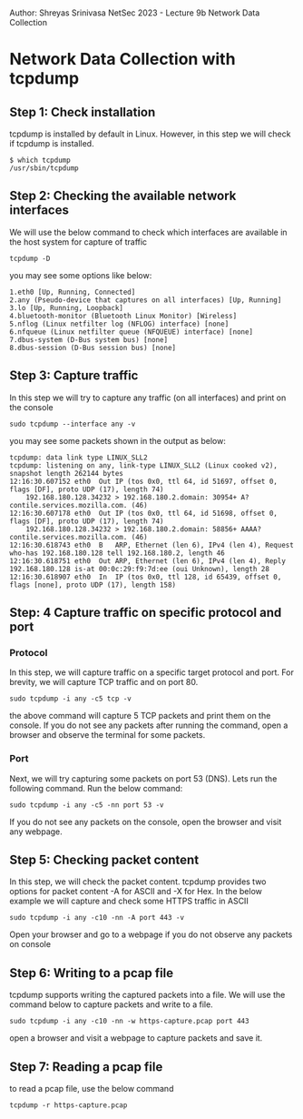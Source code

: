 
###
Author: Shreyas Srinivasa
NetSec 2023 - Lecture 9b Network Data Collection

# Network Data Collection with tcpdump

## Step 1: Check installation

tcpdump is installed by default in Linux. However, in this step we will check if tcpdump is installed. 

```
$ which tcpdump
/usr/sbin/tcpdump
```

## Step 2: Checking the available network interfaces

We will use the below command to check which interfaces are available in the host system for capture of traffic

```
tcpdump -D
```

you may see some options like below:
```
1.eth0 [Up, Running, Connected]
2.any (Pseudo-device that captures on all interfaces) [Up, Running]
3.lo [Up, Running, Loopback]
4.bluetooth-monitor (Bluetooth Linux Monitor) [Wireless]
5.nflog (Linux netfilter log (NFLOG) interface) [none]
6.nfqueue (Linux netfilter queue (NFQUEUE) interface) [none]
7.dbus-system (D-Bus system bus) [none]
8.dbus-session (D-Bus session bus) [none]
```

## Step 3: Capture traffic
In this step we will try to capture any traffic (on all interfaces) and print on the console 

```
sudo tcpdump --interface any -v
```

you may see some packets shown in the output as below:

```
tcpdump: data link type LINUX_SLL2
tcpdump: listening on any, link-type LINUX_SLL2 (Linux cooked v2), snapshot length 262144 bytes
12:16:30.607152 eth0  Out IP (tos 0x0, ttl 64, id 51697, offset 0, flags [DF], proto UDP (17), length 74)
    192.168.180.128.34232 > 192.168.180.2.domain: 30954+ A? contile.services.mozilla.com. (46)
12:16:30.607178 eth0  Out IP (tos 0x0, ttl 64, id 51698, offset 0, flags [DF], proto UDP (17), length 74)
    192.168.180.128.34232 > 192.168.180.2.domain: 58856+ AAAA? contile.services.mozilla.com. (46)
12:16:30.618743 eth0  B   ARP, Ethernet (len 6), IPv4 (len 4), Request who-has 192.168.180.128 tell 192.168.180.2, length 46
12:16:30.618751 eth0  Out ARP, Ethernet (len 6), IPv4 (len 4), Reply 192.168.180.128 is-at 00:0c:29:f9:7d:ee (oui Unknown), length 28
12:16:30.618907 eth0  In  IP (tos 0x0, ttl 128, id 65439, offset 0, flags [none], proto UDP (17), length 158)

```

## Step: 4 Capture traffic on specific protocol and port

### Protocol

In this step, we will capture traffic on a specific target protocol and port. For brevity, we will capture TCP traffic and on port 80.

```
sudo tcpdump -i any -c5 tcp -v
```

the above command will capture 5 TCP packets and print them on the console. If you do not see any packets after running the command, open a browser and observe the terminal for some packets. 

### Port 
Next, we will try capturing some packets on port 53 (DNS). Lets run the following command. Run the below command:
```
sudo tcpdump -i any -c5 -nn port 53 -v
```
If you do not see any packets on the console, open the browser and visit any webpage. 

## Step 5: Checking packet content
In this step, we will check the packet content. tcpdump provides two options for packet content -A for ASCII and -X for Hex. In the below example we will capture and check some HTTPS traffic in ASCII

```
sudo tcpdump -i any -c10 -nn -A port 443 -v
```
Open your browser and go to a webpage if you do not observe any packets on console

## Step 6: Writing to a pcap file
tcpdump supports writing the captured packets into a file. We will use the command below to capture packets and write to a file.
```
sudo tcpdump -i any -c10 -nn -w https-capture.pcap port 443
```
open a browser and visit a webpage to capture packets and save it. 

## Step 7: Reading a pcap file
to read a pcap file, use the below command
```
tcpdump -r https-capture.pcap
```
